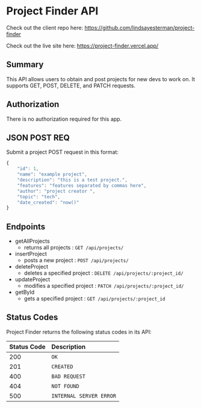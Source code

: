 # Project Finder API

Check out the client repo here: https://github.com/lindsayesterman/project-finder

Check out the live site here: https://project-finder.vercel.app/

## Summary

This API allows users to obtain and post projects for new devs to work on. It supports GET, POST, DELETE, and PATCH requests.

## Authorization

There is no authorization required for this app.

## JSON POST REQ

Submit a project POST request in this format:

```javascript
{
    "id": 1,
    "name": "example project",
    "description": "this is a test project.",
    "features": "features separated by commas here",
    "author": "project creator ",
    "topic": "tech",
    "date_created": "now()"
}
```

## Endpoints

* getAllProjects 
    - returns all projects : `GET /api/projects/`
* insertProject
    - posts a new project : `POST /api/projects/`
* deleteProject
    - deletes a specified project : `DELETE /api/projects/:project_id/`
* updateProject
    - modifies a specified project : `PATCH /api/projects/:project_id/`
* getById
    - gets a specified project : `GET /api/projects/:project_id`


## Status Codes

Project Finder returns the following status codes in its API:

| Status Code | Description |
| :--- | :--- |
| 200 | `OK` |
| 201 | `CREATED` |
| 400 | `BAD REQUEST` |
| 404 | `NOT FOUND` |
| 500 | `INTERNAL SERVER ERROR` |
